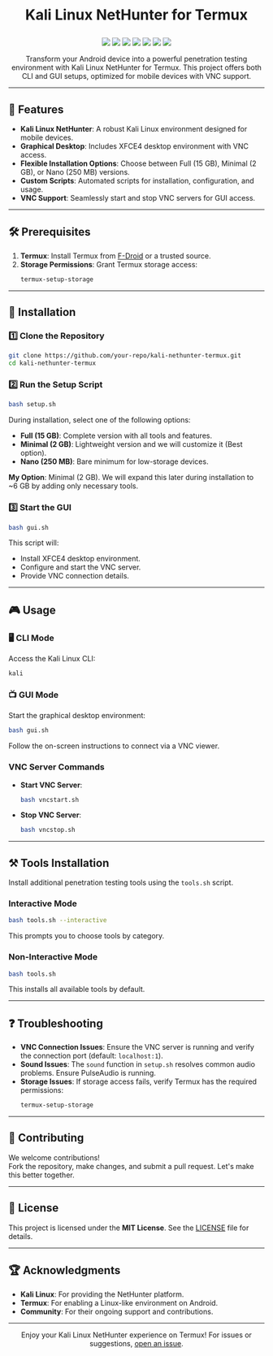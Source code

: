 # <p align="center">Kali Linux NetHunter for Termux</p>

<p align="center">
  <img src="https://img.shields.io/badge/Platform-Termux-red?style=flat-square">
  <img src="https://img.shields.io/badge/License-MIT-red?style=flat-square">
  <img src="https://img.shields.io/badge/Kali-NetHunter-red?style=flat-square">
  <img src="https://img.shields.io/badge/Open%20Source-Yes-red?style=flat-square">
  <img src="https://img.shields.io/github/stars/Midohajhouj/Kali-Nethunter?style=flat&label=Stars&color=red">
  <img src="https://img.shields.io/github/repo-size/Midohajhouj/Kali-Nethunter?label=Size&color=red">
  <img src="https://img.shields.io/github/languages/top/Midohajhouj/Kali-Nethunter?color=red">
</p>

<p align="center">
Transform your Android device into a powerful penetration testing environment with Kali Linux NetHunter for Termux. This project offers both CLI and GUI setups, optimized for mobile devices with VNC support.
</p>

---

## 🌟 Features

- **Kali Linux NetHunter**: A robust Kali Linux environment designed for mobile devices.
- **Graphical Desktop**: Includes XFCE4 desktop environment with VNC access.
- **Flexible Installation Options**: Choose between Full (15 GB), Minimal (2 GB), or Nano (250 MB) versions.
- **Custom Scripts**: Automated scripts for installation, configuration, and usage.
- **VNC Support**: Seamlessly start and stop VNC servers for GUI access.

---

## 🛠 Prerequisites

1. **Termux**: Install Termux from [F-Droid](https://f-droid.org) or a trusted source.
2. **Storage Permissions**: Grant Termux storage access:
   ```bash
   termux-setup-storage
   ```

---

## 🚀 Installation

### 1️⃣ Clone the Repository
```bash
git clone https://github.com/your-repo/kali-nethunter-termux.git
cd kali-nethunter-termux
```

### 2️⃣ Run the Setup Script
```bash
bash setup.sh
```
During installation, select one of the following options:
- **Full (15 GB)**: Complete version with all tools and features.
- **Minimal (2 GB)**: Lightweight version and we will customize it (Best option).  
- **Nano (250 MB)**: Bare minimum for low-storage devices.

**My Option**: Minimal (2 GB). We will expand this later during installation to ~6 GB by adding only necessary tools.

### 3️⃣ Start the GUI
```bash
bash gui.sh
```
This script will:
- Install XFCE4 desktop environment.
- Configure and start the VNC server.
- Provide VNC connection details.

---

## 🎮 Usage

### 🖥️ CLI Mode
Access the Kali Linux CLI:
```bash
kali
```

### 📺 GUI Mode
Start the graphical desktop environment:
```bash
bash gui.sh
```
Follow the on-screen instructions to connect via a VNC viewer.

### VNC Server Commands
- **Start VNC Server**:
  ```bash
  bash vncstart.sh
  ```
- **Stop VNC Server**:
  ```bash
  bash vncstop.sh
  ```

---

## ⚒️ Tools Installation

Install additional penetration testing tools using the `tools.sh` script.

### Interactive Mode
```bash
bash tools.sh --interactive
```
This prompts you to choose tools by category.

### Non-Interactive Mode
```bash
bash tools.sh
```
This installs all available tools by default.

---

## ❓ Troubleshooting

- **VNC Connection Issues**: Ensure the VNC server is running and verify the connection port (default: `localhost:1`).
- **Sound Issues**: The `sound` function in `setup.sh` resolves common audio problems. Ensure PulseAudio is running.
- **Storage Issues**: If storage access fails, verify Termux has the required permissions:
  ```bash
  termux-setup-storage
  ```

---

## 🤝 Contributing

We welcome contributions!  
Fork the repository, make changes, and submit a pull request. Let's make this better together.

---

## 📜 License

This project is licensed under the **MIT License**. See the [LICENSE](LICENSE) file for details.

---

## 🏆 Acknowledgments

- **Kali Linux**: For providing the NetHunter platform.
- **Termux**: For enabling a Linux-like environment on Android.
- **Community**: For their ongoing support and contributions.

---

<p align="center">
  Enjoy your Kali Linux NetHunter experience on Termux!  
  For issues or suggestions, <a href="https://github.com/your-repo/kali-nethunter-termux/issues">open an issue</a>.
</p>
